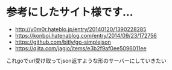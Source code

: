 # 参考にしたサイト様です…
- http://y0m0r.hateblo.jp/entry/20140120/1390228285
- https://konboi.hatenablog.com/entry/2014/09/23/172756
- https://github.com/bitly/go-simplejson
- https://qiita.com/jagio/items/e3b2f9af0ee5096011ee


これgoでurl受け取ってjson返すような形のサーバーにしていきたい
